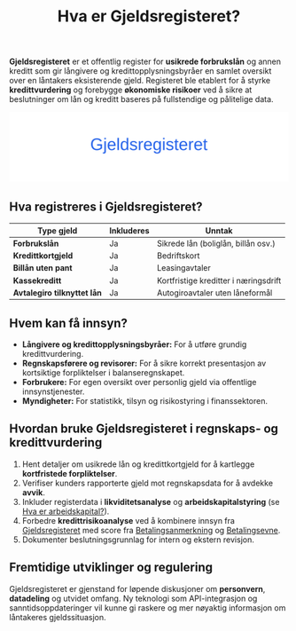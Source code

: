 ﻿---
title: "Hva er Gjeldsregisteret?"
seoTitle: "Hva er Gjeldsregisteret?"
description: '**Gjeldsregisteret** er et offentlig register for **usikrede forbrukslån** og annen kreditt som gir långivere og kredittopplysningsbyråer en samlet oversikt ...'
---

**Gjeldsregisteret** er et offentlig register for **usikrede forbrukslån** og annen kreditt som gir långivere og kredittopplysningsbyråer en samlet oversikt over en låntakers eksisterende gjeld. Registeret ble etablert for å styrke **kredittvurdering** og forebygge **økonomiske risikoer** ved å sikre at beslutninger om lån og kreditt baseres på fullstendige og pålitelige data.

![Illustrasjon av Gjeldsregisteret](gjeldsregisteret-image.svg)

## Hva registreres i Gjeldsregisteret?

| Type gjeld                   | Inkluderes | Unntak                             |
|------------------------------|------------|------------------------------------|
| **Forbrukslån**              | Ja         | Sikrede lån (boliglån, billån osv.)|
| **Kredittkortgjeld**         | Ja         | Bedriftskort                       |
| **Billån uten pant**         | Ja         | Leasingavtaler                     |
| **Kassekreditt**             | Ja         | Kortfristige kreditter i næringsdrift|
| **Avtalegiro tilknyttet lån**| Ja         | Autogiroavtaler uten låneformål    |

## Hvem kan få innsyn?

* **Långivere og kredittopplysningsbyråer:** For å utføre grundig kredittvurdering.
* **Regnskapsførere og revisorer:** For å sikre korrekt presentasjon av kortsiktige forpliktelser i balanseregnskapet.
* **Forbrukere:** For egen oversikt over personlig gjeld via offentlige innsynstjenester.
* **Myndigheter:** For statistikk, tilsyn og risikostyring i finanssektoren.

## Hvordan bruke Gjeldsregisteret i regnskaps- og kredittvurdering

1. Hent detaljer om usikrede lån og kredittkortgjeld for å kartlegge **kortfristede forpliktelser**.
2. Verifiser kunders rapporterte gjeld mot regnskapsdata for å avdekke **avvik**.
3. Inkluder registerdata i **likviditetsanalyse** og **arbeidskapitalstyring** (se [Hva er arbeidskapital?](/blogs/regnskap/hva-er-arbeidskapital "Hva er Arbeidskapital? Beregning og Betydning for Bedriftens Drift")).
4. Forbedre **kredittrisikoanalyse** ved å kombinere innsyn fra [Gjeldsregisteret](/blogs/regnskap/gjeldsregisteret "Hva er Gjeldsregisteret? En Guide til Gjeldsregisteret") med score fra [Betalingsanmerkning](/blogs/regnskap/betalingsanmerkning "Hva er Betalingsanmerkning? En Guide til Betalingsanmerkning") og [Betalingsevne](/blogs/regnskap/hva-er-betalingsevne "Hva er Betalingsevne? Analyse av Likviditet og Finansiell Stabilitet").
5. Dokumenter beslutningsgrunnlag for intern og ekstern revisjon.

## Fremtidige utviklinger og regulering

Gjeldsregisteret er gjenstand for løpende diskusjoner om **personvern**, **datadeling** og utvidet omfang. Ny teknologi som API-integrasjon og sanntidsoppdateringer vil kunne gi raskere og mer nøyaktig informasjon om låntakeres gjeldssituasjon.











